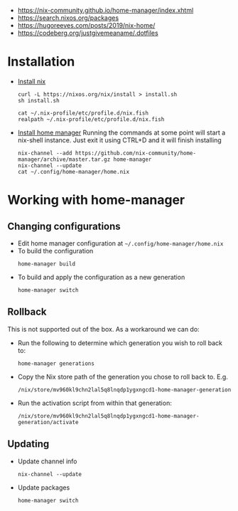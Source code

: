 * https://nix-community.github.io/home-manager/index.xhtml
* https://search.nixos.org/packages
* https://hugoreeves.com/posts/2019/nix-home/
* https://codeberg.org/justgivemeaname/.dotfiles

# Installation

* [Install nix](https://nixos.org/download/)
  ```shell
  curl -L https://nixos.org/nix/install > install.sh
  sh install.sh
        
  cat ~/.nix-profile/etc/profile.d/nix.fish
  realpath ~/.nix-profile/etc/profile.d/nix.fish
  ```
* [Install home manager](https://nix-community.github.io/home-manager/index.xhtml#ch-installation)
  Running the commands at some point will start a nix-shell instance. Just exit it using CTRL+D and it will finish
  installing

  ```shell
  nix-channel --add https://github.com/nix-community/home-manager/archive/master.tar.gz home-manager
  nix-channel --update
  cat ~/.config/home-manager/home.nix
  ```

# Working with home-manager

## Changing configurations

* Edit home manager configuration at `~/.config/home-manager/home.nix`
* To build the configuration
  ```shell
  home-manager build
  ```
* To build and apply the configuration as a new generation
  ```shell
  home-manager switch
  ```

## Rollback

This is not supported out of the box. As a workaround we can do:

* Run the following to determine which generation you wish to roll back to:
   ```shell
   home-manager generations
   ```

* Copy the Nix store path of the generation you chose to roll back to. E.g.
   ```text
   /nix/store/mv960kl9chn2lal5q8lnqdp1ygxngcd1-home-manager-generation
   ```
* Run the activation script from within that generation:
   ```shell
   /nix/store/mv960kl9chn2lal5q8lnqdp1ygxngcd1-home-manager-generation/activate
   ```

## Updating

* Update channel info
  ```shell
  nix-channel --update
  ```
* Update packages
  ```shell
  home-manager switch
  ```
